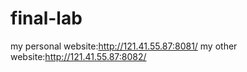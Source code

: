 # final-lab
my personal website:http://121.41.55.87:8081/
my other website:http://121.41.55.87:8082/